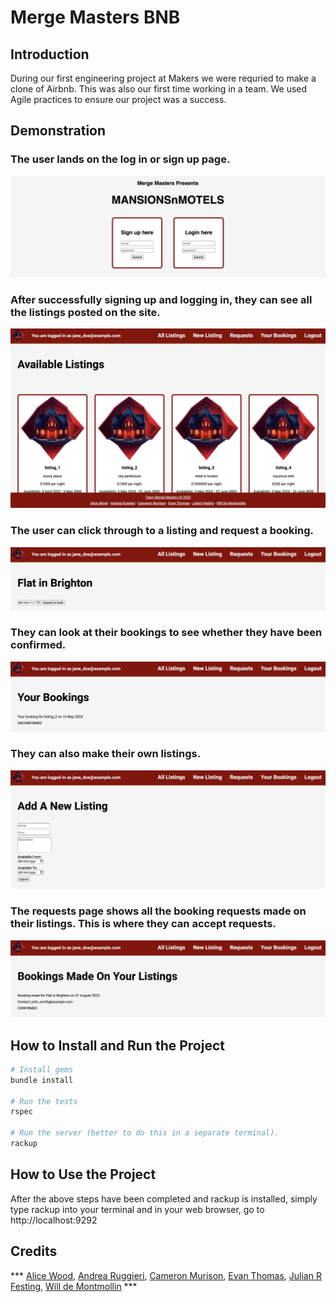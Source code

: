 # Merge Masters BNB

## Introduction
During our first engineering project at Makers we were requried to make a clone of Airbnb. 
This was also our first time working in a team. We used Agile practices to ensure our project was a success.

## Demonstration

### The user lands on the log in or sign up page.
![Log in page](readme_images/log_in_view.png)

### After successfully signing up and logging in, they can see all the listings posted on the site.
![Listings page](readme_images/all_listings_view.png)

### The user can click through to a listing and request a booking.
![Make booking page](readme_images/make_booking_view.png)

### They can look at their bookings to see whether they have been confirmed.
![Your bookings page](readme_images/your_bookings_view.png)

### They can also make their own listings.
![New listing page](readme_images/new_listing_view.png)

### The requests page shows all the booking requests made on their listings. This is where they can accept requests.
![Requests page](readme_images/booking_requests_view.png)

## How to Install and Run the Project
```bash
# Install gems
bundle install

# Run the tests
rspec

# Run the server (better to do this in a separate terminal).
rackup
```
## How to Use the Project

After the above steps have been completed and rackup is installed, simply type rackup into your terminal and in your web browser, go to http://localhost:9292

## Credits

*** [Alice Wood](https://github.com/aliceswood), [Andrea Ruggieri](https://github.com/aandre6891), [Cameron Murison](https://github.com/CKMurison), [Evan Thomas](https://github.com/ev-th), [Julian R Festing](https://github.com/Raphael40), [Will de Montmollin](https://github.com/awdem) *** 
